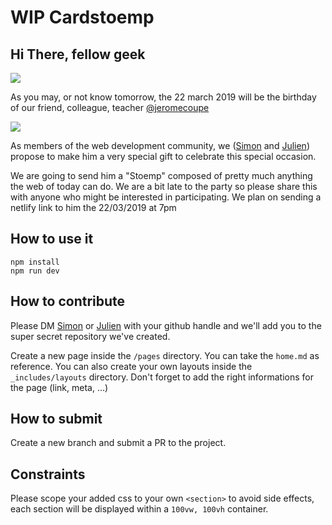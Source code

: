 # WIP Cardstoemp

## Hi There, fellow geek 

![](https://media.giphy.com/media/vnMiqMnXBBbGw/giphy.gif)

As you may, or not know tomorrow, the 22 march 2019 will be the birthday of our friend, colleague, teacher [@jeromecoupe](https://twitter.com/jeromecoupe)

![](https://www.webstoemp.com/img/me-1024.jpg)

As members of the web development community, we ([Simon](https://twitter.com/henrottesimon) and [Julien](https://twitter.com/thylo)) propose to make him a very special gift to celebrate this special occasion.

We are going to send him a "Stoemp" composed of pretty much anything the web of today can do. We are a bit late to the party so please share this with anyone who might be interested in participating. We plan on sending a netlify link to him the 22/03/2019 at 7pm

## How to use it

```
npm install
npm run dev
```

## How to contribute

Please DM [Simon](https://twitter.com/henrottesimon) or [Julien](https://twitter.com/thylo) with your github handle and we'll add you to the super secret repository we've created.
 
Create a new page inside the `/pages` directory. You can take the `home.md` as reference. You can also create your own layouts inside the `_includes/layouts` directory. Don't forget to add the right informations for the page (link, meta, ...)

## How to submit

Create a new branch and submit a PR to the project.

## Constraints

Please scope your added css to your own `<section>` to avoid side effects, each section will be displayed within a `100vw, 100vh` container.
